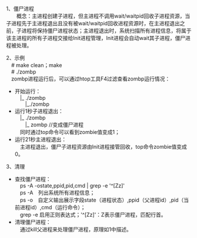 1、僵尸进程<br>
&emsp;&emsp;概念：主进程创建子进程，但主进程不调用wait/waitpid回收子进程资源，当子进程先于主进程退出且没有被wait/waitpid回收进程资源时，在主进程退出之前，子进程将保持僵尸进程状态；主进程退出时，系统扫描所有进程信息，将属于该主进程的所有子进程交接给Init进程管理，Init进程会自动wait其子进程，僵尸进程被处理。<br>

2、示例<br>
&emsp;\# make clean；make<br>
&emsp;\# ./zombp<br>
&emsp;zombp进程运行后，可以通过htop工具F4过滤查看zombp运行情况：

- 开始运行：<br>
&emsp;|_ ./zombp<br>
&emsp;&emsp;|_./zombp
- 运行1秒子进程退出：<br>
&emsp;|_ ./zombp<br>
&emsp;&emsp;|_ zombp     //变成僵尸进程<br>
&emsp;同时通过top命令可以看到zombie值变成1；
- 运行21秒主进程退出：<br>
&emsp;主进程退出，僵尸子进程资源由Init进程接管回收，top命令zombie值变成0。
 
 3、清理<br>
- 查找僵尸进程：<br>
&emsp;ps -A -ostate,ppid,pid,cmd | grep -e '^[Zz]'<br>
&emsp;ps -A&emsp;列出系统所有进程信息；<br>
&emsp;ps -o&emsp;自定义输出展示字段state（进程状态）,ppid（父进程id）,pid（当前进程id）,cmd（运行命令）；<br>
&emsp;grep -e 启用正则表达式；'^[Zz]'：Z表示僵尸进程，匹配行首。<br>
- 清理僵尸进程：<br>
&emsp;通过kill父进程来处理僵尸进程，原理如1中描述。<br>
